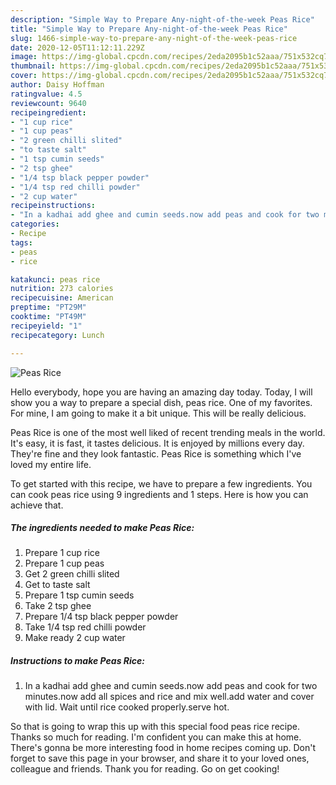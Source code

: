 ```yaml
---
description: "Simple Way to Prepare Any-night-of-the-week Peas Rice"
title: "Simple Way to Prepare Any-night-of-the-week Peas Rice"
slug: 1466-simple-way-to-prepare-any-night-of-the-week-peas-rice
date: 2020-12-05T11:12:11.229Z
image: https://img-global.cpcdn.com/recipes/2eda2095b1c52aaa/751x532cq70/peas-rice-recipe-main-photo.jpg
thumbnail: https://img-global.cpcdn.com/recipes/2eda2095b1c52aaa/751x532cq70/peas-rice-recipe-main-photo.jpg
cover: https://img-global.cpcdn.com/recipes/2eda2095b1c52aaa/751x532cq70/peas-rice-recipe-main-photo.jpg
author: Daisy Hoffman
ratingvalue: 4.5
reviewcount: 9640
recipeingredient:
- "1 cup rice"
- "1 cup peas"
- "2 green chilli slited"
- "to taste salt"
- "1 tsp cumin seeds"
- "2 tsp ghee"
- "1/4 tsp black pepper powder"
- "1/4 tsp red chilli powder"
- "2 cup water"
recipeinstructions:
- "In a kadhai add ghee and cumin seeds.now add peas and cook for two minutes.now add all spices and rice and mix well.add water and cover with lid. Wait until rice cooked properly.serve hot."
categories:
- Recipe
tags:
- peas
- rice

katakunci: peas rice 
nutrition: 273 calories
recipecuisine: American
preptime: "PT29M"
cooktime: "PT49M"
recipeyield: "1"
recipecategory: Lunch

---
```



![Peas Rice](https://img-global.cpcdn.com/recipes/2eda2095b1c52aaa/751x532cq70/peas-rice-recipe-main-photo.jpg)

Hello everybody, hope you are having an amazing day today. Today, I will show you a way to prepare a special dish, peas rice. One of my favorites. For mine, I am going to make it a bit unique. This will be really delicious.

Peas Rice is one of the most well liked of recent trending meals in the world. It's easy, it is fast, it tastes delicious. It is enjoyed by millions every day. They're fine and they look fantastic. Peas Rice is something which I've loved my entire life.




To get started with this recipe, we have to prepare a few ingredients. You can cook peas rice using 9 ingredients and 1 steps. Here is how you can achieve that.

<!--inarticleads1-->

##### The ingredients needed to make Peas Rice:

1. Prepare 1 cup rice
1. Prepare 1 cup peas
1. Get 2 green chilli slited
1. Get to taste salt
1. Prepare 1 tsp cumin seeds
1. Take 2 tsp ghee
1. Prepare 1/4 tsp black pepper powder
1. Take 1/4 tsp red chilli powder
1. Make ready 2 cup water




<!--inarticleads2-->

##### Instructions to make Peas Rice:

1. In a kadhai add ghee and cumin seeds.now add peas and cook for two minutes.now add all spices and rice and mix well.add water and cover with lid. Wait until rice cooked properly.serve hot.




So that is going to wrap this up with this special food peas rice recipe. Thanks so much for reading. I'm confident you can make this at home. There's gonna be more interesting food in home recipes coming up. Don't forget to save this page in your browser, and share it to your loved ones, colleague and friends. Thank you for reading. Go on get cooking!
